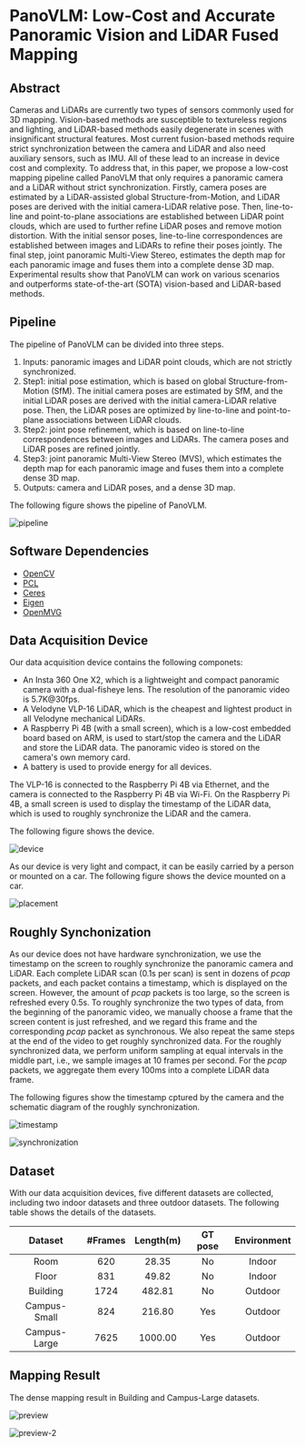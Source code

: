 # PanoVLM: Low-Cost and Accurate Panoramic Vision and LiDAR Fused Mapping

## Abstract
Cameras and LiDARs are currently two types of sensors commonly used for 3D mapping. Vision-based methods are susceptible to textureless regions and lighting, and LiDAR-based methods easily degenerate in scenes with insignificant structural features. Most current fusion-based methods require strict synchronization between the camera and LiDAR and also need auxiliary sensors, such as IMU. All of these lead to an increase in device cost and complexity. To address that, in this paper, we propose a low-cost mapping pipeline called PanoVLM that only requires a panoramic camera and a LiDAR without strict synchronization. Firstly, camera poses are estimated by a LiDAR-assisted global Structure-from-Motion, and LiDAR poses are derived with the initial camera-LiDAR relative pose. Then, line-to-line and point-to-plane associations are established between LiDAR point clouds, which are used to further refine LiDAR poses and remove motion distortion. With the initial sensor poses, line-to-line correspondences are established between images and LiDARs to refine their poses jointly. The final step, joint panoramic Multi-View Stereo, estimates the depth map for each panoramic image and fuses them into a complete dense 3D map. Experimental results show that PanoVLM can work on various scenarios and outperforms state-of-the-art (SOTA) vision-based and LiDAR-based methods.

## Pipeline

The pipeline of PanoVLM can be divided into three steps.
1. Inputs: panoramic images and LiDAR point clouds, which are not strictly synchronized.
2. Step1: initial pose estimation, which is based on global Structure-from-Motion (SfM). The initial camera poses are estimated by SfM, and the initial LiDAR poses are derived with the initial camera-LiDAR relative pose. Then, the LiDAR poses are optimized by line-to-line and point-to-plane associations between LiDAR clouds.
3. Step2: joint pose refinement, which is based on line-to-line correspondences between images and LiDARs. The camera poses and LiDAR poses are refined jointly.
4. Step3: joint panoramic Multi-View Stereo (MVS), which estimates the depth map for each panoramic image and fuses them into a complete dense 3D map.
5. Outputs: camera and LiDAR poses, and a dense 3D map.

The following figure shows the pipeline of PanoVLM.

![pipeline](./images/overview.png)


## Software Dependencies

- [OpenCV](https://opencv.org/)
- [PCL](https://pointclouds.org/)
- [Ceres](http://ceres-solver.org/)
- [Eigen](http://eigen.tuxfamily.org/index.php?title=Main_Page)
- [OpenMVG](https://github.com/openMVG/openMVG)

## Data Acquisition Device

Our data acquisition device contains the following componets:
- An Insta 360 One X2, which is a lightweight and compact panoramic camera with a dual-fisheye lens. The resolution of the panoramic video is 5.7K@30fps.
- A Velodyne VLP-16 LiDAR, which is the cheapest and lightest product in all Velodyne mechanical LiDARs.
- A Raspberry Pi 4B (with a small screen), which is a low-cost embedded board based on ARM, is used to start/stop the camera and the LiDAR and store the LiDAR data. The panoramic video is stored on the camera's own memory card.
- A battery is used to provide energy for all devices.

The VLP-16 is connected to the Raspberry Pi 4B via Ethernet, and the camera is connected to the Raspberry Pi 4B via Wi-Fi. On the Raspberry Pi 4B, a small screen is used to display the timestamp of the LiDAR data, which is used to roughly synchronize the LiDAR and the camera.

The following figure shows the device.

![device](./images/equipment.png)

As our device is very light and compact, it can be easily carried by a person or mounted on a car. The following figure shows the device mounted on a car.

![placement](./images/placement.png)

## Roughly Synchonization

As our device does not have hardware synchronization, we use the timestamp on the screen to roughly synchronize the panoramic camera and LiDAR. Each complete LiDAR scan (0.1s per scan) is sent in dozens of *pcap* packets, and each packet contains a timestamp, which is displayed on the screen. However, the amount of *pcap* packets is too large, so the screen is refreshed every 0.5s. 
To roughly synchronize the two types of data, from the beginning of the panoramic video, we manually choose a frame that the screen content is just refreshed, and we regard this frame and the corresponding *pcap* packet as synchronous.
We also repeat the same steps at the end of the video to get roughly synchronized data.
For the roughly synchronized data, we perform uniform sampling at equal intervals in the middle part, i.e., we sample images at 10 frames per second. For the *pcap* packets, we aggregate them every 100ms into a complete LiDAR data frame.

The following figures show the timestamp cptured by the camera and the schematic diagram of the roughly synchronization.

![timestamp](./images/time_stamp.png)

![synchronization](./images/sync.png)






## Dataset

With our data acquisition devices, five different datasets are collected, including two indoor datasets and three outdoor datasets. The following table shows the details of the datasets.

| Dataset      | \#Frames | Length(m) | GT pose | Environment |
| :-----:      | :------: | :-------: | :-----: | :---------: |
| Room         |   620    |   28.35   |   No    |   Indoor    |
| Floor        |   831    |   49.82   |   No    |   Indoor    |
| Building     |   1724   |   482.81  |   No    |   Outdoor   |
| Campus-Small |   824    |  216.80   |   Yes   |   Outdoor   |
| Campus-Large |   7625   |  1000.00  |   Yes   |   Outdoor   |



## Mapping Result

The dense mapping result in Building and Campus-Large datasets.

![preview](./images/preview.png)

![preview-2](./images/preview-2.png)
